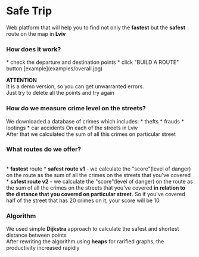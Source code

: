 <h1>Safe Trip</h1>

Web platform that will help you to find not only the <b>fastest</b> but the <b>safest</b> route on the map in <b>Lviv</b><br />

<h3>How does it <b>work</b>?</h3>
* check the departure and destination points
* click "BUILD A ROUTE" button [example](examples/overall.jpg)

<b>ATTENTION</b><br />
It is a demo version, so you can get unwarranted errors. <br />
Just try to delete all the points and try again <br />

<h3>How do we <b>measure crime level</b> on the streets?<br /></h3>
We downloaded a database of crimes which includes:
* thefts
* frauds
* lootings
* car accidents
On each of the streets in Lviv<br />
After that we calculated the sum of all this crimes on particular street<br /> 

<h3>What routes do we offer?</h3><br />
* <b>fastest</b> route
* <b>safest route v1</b> - we calculate the "score"(level of danger) on the route
as the sum of all the crimes on the streets that you've covered
* <b>safest route v2</b> - we calculate the "score"(level of danger) on the route
as the sum of all the crimes on the streets that you've covered <b>in relation to the distance that you covered on particular street</b>.
So if you've covered half of the street that has 20 crimes on it, your score will be 10

<br />

<h3>Algorithm</h3>
We used simple <b>Dijkstra</b> approach to calculate the safest and shortest distance between points<br />
After rewriting the algorithm using <b>heaps</b> for rarified graphs, the productivity increased rapidly
